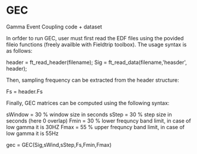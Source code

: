 # GEC
Gamma Event Coupling code + dataset

In orfder to run GEC, user must first read the EDF files using the povided fileio functions (freely availble with Fieldtrip toolbox). The usage syntax is as follows:

header = ft_read_header(filename);
Sig = ft_read_data(filename,'heasder', header);

Then, sampling frequency can be extracted from the header structure:

Fs = header.Fs

Finally, GEC matrices can be computed using the following syntax:

sWindow = 30 % window size in seconds
sStep = 30 % step size in seconds (here 0 overlap)
Fmin = 30 % lower frequncy band limit, in case of low gamma it is 30HZ
Fmax = 55 % upper frequncy band limit, in case of low gamma it is 55Hz

gec = GEC(Sig,sWind,sStep,Fs,Fmin,Fmax)
